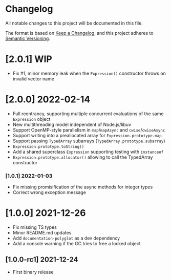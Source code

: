 # Changelog

All notable changes to this project will be documented in this file.

The format is based on [Keep a Changelog](https://keepachangelog.com/en/1.0.0/),
and this project adheres to [Semantic Versioning](https://semver.org/spec/v2.0.0.html).

# [2.0.1] WIP
 - Fix #1, minor memory leak when the `Expression()` constructor throws on invalid vector name

# [2.0.0] 2022-02-14
 - Full reentrancy, supporting multiple concurrent evaluations of the same `Expression` object
 - New multithreading model independent of Node.js/libuv
 - Support OpenMP-style parallelism in `map`/`mapAsync` and `cwise`/`cwiseAsync`
 - Support writing into a preallocated array for `Expression.prototype.map`
 - Support passing `TypedArray` subarrays (`TypedArray.prototype.subarray`)
 - `Expression.prototype.toString()`
 - Add a shared superclass `Expression` supporting testing with `instanceof`
 - `Expression.prototype.allocator()` allowing to call the TypedArray constructor

### [1.0.1] 2022-01-03
 - Fix missing promisification of the async methods for integer types
 - Correct wrong exception message

# [1.0.0] 2021-12-26
 - Fix missing TS types
 - Minor README.md updates
 - Add `documentation-polyglot` as a dev dependency
 - Add a console warning if the GC tries to free a locked object

## [1.0.0-rc1] 2021-12-24
 - First binary release
